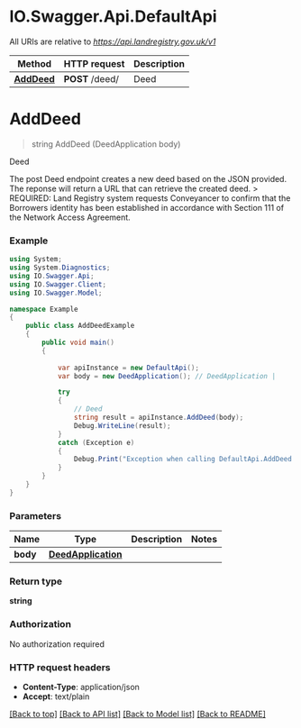 # IO.Swagger.Api.DefaultApi

All URIs are relative to *https://api.landregistry.gov.uk/v1*

Method | HTTP request | Description
------------- | ------------- | -------------
[**AddDeed**](DefaultApi.md#adddeed) | **POST** /deed/ | Deed


# **AddDeed**
> string AddDeed (DeedApplication body)

Deed

The post Deed endpoint creates a new deed based on the JSON provided.  The reponse will return a URL that can retrieve the created deed.   > REQUIRED: Land Registry system requests Conveyancer to confirm that the Borrowers identity has been established in accordance with Section 111 of the Network Access Agreement.

### Example
```csharp
using System;
using System.Diagnostics;
using IO.Swagger.Api;
using IO.Swagger.Client;
using IO.Swagger.Model;

namespace Example
{
    public class AddDeedExample
    {
        public void main()
        {
            
            var apiInstance = new DefaultApi();
            var body = new DeedApplication(); // DeedApplication | 

            try
            {
                // Deed
                string result = apiInstance.AddDeed(body);
                Debug.WriteLine(result);
            }
            catch (Exception e)
            {
                Debug.Print("Exception when calling DefaultApi.AddDeed: " + e.Message );
            }
        }
    }
}
```

### Parameters

Name | Type | Description  | Notes
------------- | ------------- | ------------- | -------------
 **body** | [**DeedApplication**](DeedApplication.md)|  | 

### Return type

**string**

### Authorization

No authorization required

### HTTP request headers

 - **Content-Type**: application/json
 - **Accept**: text/plain

[[Back to top]](#) [[Back to API list]](../README.md#documentation-for-api-endpoints) [[Back to Model list]](../README.md#documentation-for-models) [[Back to README]](../README.md)

